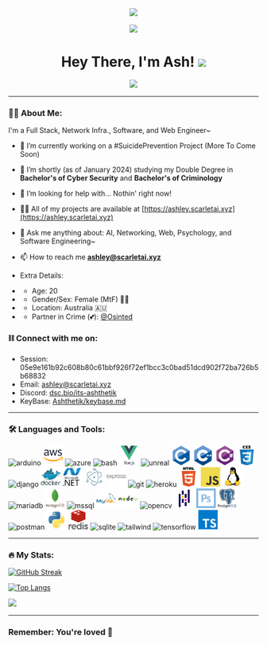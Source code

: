 <div id="header" align="center">
  <img src="https://media.giphy.com/media/PWlsJVm3mhwQhD7imf/giphy.gif" />
  
  <!-- Add this stuff later
  <div id="badges">
    <a href="your-linkedin-URL">
      <img src="https://img.shields.io/badge/LinkedIn-blue?style=for-the-badge&logo=linkedin&logoColor=white" alt="LinkedIn Badge"/>
    </a>
    <a href="your-youtube-URL">
      <img src="https://img.shields.io/badge/YouTube-red?style=for-the-badge&logo=youtube&logoColor=white" alt="Youtube Badge"/>
    </a>
    <a href="your-twitter-URL">
      <img src="https://img.shields.io/badge/Twitter-blue?style=for-the-badge&logo=twitter&logoColor=white" alt="Twitter Badge"/>
    </a>
  </div>
  -->
  
  ![](https://komarev.com/ghpvc/?username=ashthetik&style=for-the-badge&color=ff69b4&label=Profile+Views)
  
  <h1>
    Hey There, I'm Ash!
    <img src="https://media.giphy.com/media/hvRJCLFzcasrR4ia7z/giphy.gif" width="30px" />
  </h1>
</div>

<div align="center">
  <img src="https://media.giphy.com/media/WyVUsbu6veHvrzVnPY/giphy.gif" />
</div>
  
---

### 👩‍💻 About Me:
I'm a Full Stack, Network Infra., Software, and Web Engineer~

- 🔭 I’m currently working on a #SuicidePrevention Project (More To Come Soon)

- 🌱 I’m shortly (as of January 2024) studying my Double Degree in **Bachelor's of Cyber Security** and **Bachelor's of Criminology**

- 🤝 I’m looking for help with... Nothin' right now!

- 👨‍💻 All of my projects are available at [https://ashley.scarletai.xyz](https://ashley.scarletai.xyz)

- 💬 Ask me anything about: AI, Networking, Web, Psychology, and Software Engineering~

- 📫 How to reach me **ashley@scarletai.xyz**

- Extra Details:
- - Age: 20
- - Gender/Sex: Female (MtF) 🏳️‍⚧️
- - Location: Australia 🇦🇺
- - Partner in Crime (💕): [@Osinted](https://github.com/osinted)

<h3 align="left">
  ⛓️ Connect with me on:
</h3>

- Session: 05e9e161b92c608b80c61bbf926f72ef1bcc3c0bad51dcd902f72ba726b5b68832  
- Email: ashley@scarletai.xyz  
- Discord: [dsc.bio/its-ashthetik](https://dsc.bio/its-ashthetik)  
- KeyBase: [Ashthetik/keybase.md](https://gist.github.com/Ashthetik/068b88a8ee063ac3f864e0a6f5ad1518)

---
  
### 🛠️ Languages and Tools:

<div>
  <img src="https://cdn.worldvectorlogo.com/logos/arduino-1.svg" alt="arduino" width="40" height="40"/>
  <img src="https://raw.githubusercontent.com/devicons/devicon/master/icons/amazonwebservices/amazonwebservices-original-wordmark.svg" alt="aws" width="40" height="40"/> 
  <img src="https://www.vectorlogo.zone/logos/microsoft_azure/microsoft_azure-icon.svg" alt="azure" width="40" height="40"/>
   <img src="https://www.vectorlogo.zone/logos/gnu_bash/gnu_bash-icon.svg" alt="bash" width="40" height="40"/>
   <img src="https://raw.githubusercontent.com/devicons/devicon/master/icons/vuejs/vuejs-original-wordmark.svg" alt="vuejs" width="40" height="40"/>
  <img src="https://raw.githubusercontent.com/kenangundogan/fontisto/036b7eca71aab1bef8e6a0518f7329f13ed62f6b/icons/svg/brand/unreal-engine.svg" alt="unreal" width="40" height="40"/>
  <img src="https://raw.githubusercontent.com/devicons/devicon/master/icons/c/c-original.svg" alt="c" width="40" height="40"/>
  <img src="https://raw.githubusercontent.com/devicons/devicon/master/icons/cplusplus/cplusplus-original.svg" alt="cplusplus" width="40" height="40"/>
  <img src="https://raw.githubusercontent.com/devicons/devicon/master/icons/csharp/csharp-original.svg" alt="csharp" width="40" height="40"/>
  <img src="https://raw.githubusercontent.com/devicons/devicon/master/icons/css3/css3-original-wordmark.svg" alt="css3" width="40" height="40"/> 
  <img src="https://cdn.worldvectorlogo.com/logos/django.svg" alt="django" width="40" height="40"/>
  <img src="https://raw.githubusercontent.com/devicons/devicon/master/icons/docker/docker-original-wordmark.svg" alt="docker" width="40" height="40"/>
  <img src="https://raw.githubusercontent.com/devicons/devicon/master/icons/dot-net/dot-net-original-wordmark.svg" alt="dotnet" width="40" height="40"/>
  <img src="https://raw.githubusercontent.com/devicons/devicon/master/icons/electron/electron-original.svg" alt="electron" width="40" height="40"/>
  <img src="https://raw.githubusercontent.com/devicons/devicon/master/icons/express/express-original-wordmark.svg" alt="express" width="40" height="40"/>
  <img src="https://www.vectorlogo.zone/logos/git-scm/git-scm-icon.svg" alt="git" width="40" height="40"/>
  <img src="https://www.vectorlogo.zone/logos/heroku/heroku-icon.svg" alt="heroku" width="40" height="40"/>
  <img src="https://raw.githubusercontent.com/devicons/devicon/master/icons/html5/html5-original-wordmark.svg" alt="html5" width="40" height="40"/>
  <img src="https://raw.githubusercontent.com/devicons/devicon/master/icons/javascript/javascript-original.svg" alt="javascript" width="40" height="40"/>
  <img src="https://raw.githubusercontent.com/devicons/devicon/master/icons/linux/linux-original.svg" alt="linux" width="40" height="40"/>
  <img src="https://www.vectorlogo.zone/logos/mariadb/mariadb-icon.svg" alt="mariadb" width="40" height="40"/>
  <img src="https://raw.githubusercontent.com/devicons/devicon/master/icons/mongodb/mongodb-original-wordmark.svg" alt="mongodb" width="40" height="40"/>
  <img src="https://www.svgrepo.com/show/303229/microsoft-sql-server-logo.svg" alt="mssql" width="40" height="40"/>
  <img src="https://raw.githubusercontent.com/devicons/devicon/master/icons/mysql/mysql-original-wordmark.svg" alt="mysql" width="40" height="40"/>
  <img src="https://raw.githubusercontent.com/devicons/devicon/master/icons/nodejs/nodejs-original-wordmark.svg" alt="nodejs" width="40" height="40"/>
  <img src="https://www.vectorlogo.zone/logos/opencv/opencv-icon.svg" alt="opencv" width="40" height="40"/>
  <img src="https://raw.githubusercontent.com/devicons/devicon/2ae2a900d2f041da66e950e4d48052658d850630/icons/pandas/pandas-original.svg" alt="pandas" width="40" height="40"/>
  <img src="https://raw.githubusercontent.com/devicons/devicon/master/icons/photoshop/photoshop-line.svg" alt="photoshop" width="40" height="40"/>
  <img src="https://raw.githubusercontent.com/devicons/devicon/master/icons/postgresql/postgresql-original-wordmark.svg" alt="postgresql" width="40" height="40"/>
  <img src="https://www.vectorlogo.zone/logos/getpostman/getpostman-icon.svg" alt="postman" width="40" height="40"/>
  <img src="https://raw.githubusercontent.com/devicons/devicon/master/icons/python/python-original.svg" alt="python" width="40" height="40"/>
  <img src="https://raw.githubusercontent.com/devicons/devicon/master/icons/redis/redis-original-wordmark.svg" alt="redis" width="40" height="40"/>
  <img src="https://www.vectorlogo.zone/logos/sqlite/sqlite-icon.svg" alt="sqlite" width="40" height="40"/>
  <img src="https://www.vectorlogo.zone/logos/tailwindcss/tailwindcss-icon.svg" alt="tailwind" width="40" height="40"/>
  <img src="https://www.vectorlogo.zone/logos/tensorflow/tensorflow-icon.svg" alt="tensorflow" width="40" height="40"/> 
  <img src="https://raw.githubusercontent.com/devicons/devicon/master/icons/typescript/typescript-original.svg" alt="typescript" width="40" height="40"/>
</div>

---

### :fire: My Stats:
[![GitHub Streak](http://github-readme-streak-stats.herokuapp.com?user=Ashthetik&theme=dark&background=000000)](https://git.io/streak-stats)

[![Top Langs](https://github-readme-stats.vercel.app/api/top-langs/?username=Ashthetik&layout=compact&theme=vision-friendly-dark)](https://github.com/anuraghazra/github-readme-stats)

<a href="https://github.com/ryo-ma/github-profile-trophy">
  <img width=800 src="https://github-profile-trophy.vercel.app/?username=Ashthetik&column=8&theme=dark_lover&no-frame=true&no-bg=true"/>
</a>

---

### Remember: You're loved 💜
